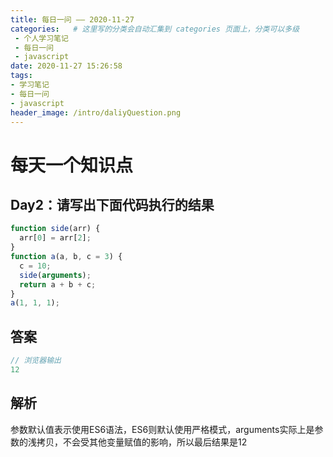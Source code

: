```yaml
---
title: 每日一问 —— 2020-11-27
categories:   # 这里写的分类会自动汇集到 categories 页面上，分类可以多级
 - 个人学习笔记
 - 每日一问
 - javascript
date: 2020-11-27 15:26:58
tags:
- 学习笔记
- 每日一问
- javascript
header_image: /intro/daliyQuestion.png
---
```

# 每天一个知识点

## Day2：请写出下面代码执行的结果

```javascript
function side(arr) {
  arr[0] = arr[2];
}
function a(a, b, c = 3) {
  c = 10;
  side(arguments);
  return a + b + c;
}
a(1, 1, 1);
```

## 答案

```javascript
// 浏览器输出
12
```

## 解析

参数默认值表示使用ES6语法，ES6则默认使用严格模式，arguments实际上是参数的浅拷贝，不会受其他变量赋值的影响，所以最后结果是12